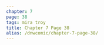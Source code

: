 ```yaml
---
chapter: 7
page: 38
tags: mira troy
title: Chapter 7 Page 38
alias: /dnwcomic/chapter-7-page-38/
---
```

